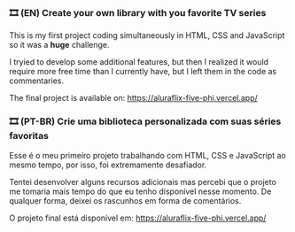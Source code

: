 ### 🎞 (EN) Create your own library with you favorite TV series
  This is my first project coding simultaneously in HTML, CSS and JavaScript so it was a **huge** challenge.  
  
  I tryied to develop some additional features, but then I realized it would require more free time than I currently have, but I left them in the code as commentaries.
  
  The final project is available on: https://aluraflix-five-phi.vercel.app/
  
### 🎞 (PT-BR) Crie uma biblioteca personalizada com suas séries favoritas
  Esse é o meu primeiro projeto trabalhando com HTML, CSS e JavaScript ao mesmo tempo, por isso, foi extremamente desafiador.
  
  Tentei desenvolver alguns recursos adicionais mas percebi que o projeto me tomaria mais tempo do que eu tenho disponível nesse momento. De qualquer forma, deixei os rascunhos em forma de comentários.
  
  O projeto final está disponível em: https://aluraflix-five-phi.vercel.app/
